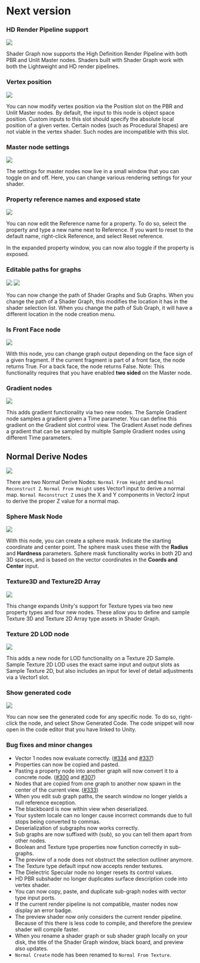 # Next version

### HD Render Pipeline support

![](.data/hd_render_pipeline.png)

Shader Graph now supports the High Definition Render Pipeline with both PBR and Unlit Master nodes. Shaders built with Shader Graph work with both the Lightweight and HD render pipelines.

### Vertex position

![](.data/vertex_position.png)

You can now modify vertex position via the Position slot on the PBR and Unlit Master nodes. By default, the input to this node is object space position. Custom inputs to this slot should specify the absolute local position of a given vertex. Certain nodes (such as Procedural Shapes) are not viable in the vertex shader. Such nodes are incompatible with this slot.

### Master node settings

![](.data/menu_settings.png)

The settings for master nodes now live in a small window that you can toggle on and off. Here, you can change various rendering settings for your shader.

### Property reference names and exposed state

![](.data/editable_property_references.gif)

You can now edit the Reference name for a property. To do so, select the property and type a new name next to Reference. If you want to reset to the default name, right-click Reference, and select Reset reference. 

In the expanded property window, you can now also toggle if the property is exposed.

### Editable paths for graphs

![](.data/change_path.gif)
![](.data/use_path.gif)

You can now change the path of Shader Graphs and Sub Graphs. When you change the path of a Shader Graph, this modifies the location it has in the shader selection list. When you change the path of Sub Graph, it will have a different location in the node creation menu.

### Is Front Face node

![](.data/face_sign.png)

With this node, you can change graph output depending on the face sign of a given fragment. If the current fragment is part of a front face, the node returns True. For a back face, the node returns False.
Note: This functionality requires that you have enabled **two sided** on the Master node.

### Gradient nodes

![](.data/gradient_node.png)

This adds gradient functionality via two new nodes. The Sample Gradient node samples a gradient given a Time parameter. You can define this gradient on the Gradient slot control view. The Gradient Asset node defines a gradient that can be sampled by multiple Sample Gradient nodes using different Time parameters.

## Normal Derive Nodes

![](.data/normal_derive_nodes.png)

There are two Normal Derive Nodes: `Normal From Height` and `Normal Reconstruct Z`.
`Normal From Height` uses Vector1 input to derive a normal map. `Normal Reconstruct Z` uses the X and Y components in Vector2 input to derive the proper Z value for a normal map. 

### Sphere Mask Node

![](.data/sphereMask.png)

With this node, you can create a sphere mask. Indicate the starting coordinate and center point. The sphere mask uses these with the **Radius** and **Hardness** parameters. Sphere mask functionality works in both 2D and 3D spaces, and is based on the vector coordinates in the **Coords and Center** input.

### Texture3D and Texture2D Array

![](.data/texture_nodes.png)

This change expands Unity's support for Texture types via two new property types and four new nodes. These allow you to define and sample Texture 3D and Texture 2D Array type assets in Shader Graph.

### Texture 2D LOD node

![](.data/texture_2d_lod_node.png)

This adds a new node for LOD functionality on a Texture 2D Sample. Sample Texture 2D LOD uses the exact same input and output slots as Sample Texture 2D, but also includes an input for level of detail adjustments via a Vector1 slot. 

### Show generated code

![](.data/show_generated_code.gif)

You can now see the generated code for any specific node. To do so, right-click the node, and select Show Generated Code. The code snippet will now open in the code editor that you have linked to Unity.


### Bug fixes and minor changes

- Vector 1 nodes now evaluate correctly. ([#334](https://github.com/Unity-Technologies/ShaderGraph/issues/334) and [#337](https://github.com/Unity-Technologies/ShaderGraph/issues/337))
- Properties can now be copied and pasted.
- Pasting a property node into another graph will now convert it to a concrete node. ([#300](https://github.com/Unity-Technologies/ShaderGraph/issues/300) and [#307](https://github.com/Unity-Technologies/ShaderGraph/pull/307))
- Nodes that are copied from one graph to another now spawn in the center of the current view. ([#333](https://github.com/Unity-Technologies/ShaderGraph/issues/333))
- When you edit sub graph paths, the search window no longer yields a null reference exception.
- The blackboard is now within view when deserialized.
- Your system locale can no longer cause incorrect commands due to full stops being converted to commas.
- Deserialization of subgraphs now works correctly.
- Sub graphs are now suffixed with (sub), so you can tell them apart from other nodes.
- Boolean and Texture type properties now function correctly in sub-graphs.
- The preview of a node does not obstruct the selection outliner anymore.
- The Texture type default input now accepts render textures.
- The Dielectric Specular node no longer resets its control values.
- HD PBR subshader no longer duplicates surface description code into vertex shader.
- You can now copy, paste, and duplicate sub-graph nodes with vector type input ports.
- If the current render pipeline is not compatible, master nodes now display an error badge.
- The preview shader now only considers the current render pipeline. Because of this there is less code to compile, and therefore the preview shader will compile faster.
- When you rename a shader graph or sub shader graph locally on your disk, the title of the Shader Graph window, black board, and preview also updates.
- `Normal Create` node has been renamed to `Normal From Texture`.